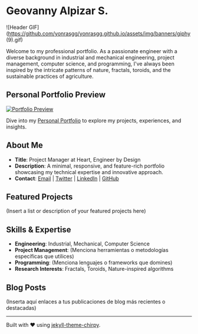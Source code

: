 # Geovanny Alpizar S.

![Header GIF](https://github.com/yonrasgg/yonrasgg.github.io/assets/img/banners/giphy (9).gif) <!-- Reemplaza "URL_DEL_GIF_AQUÍ" con la URL de tu GIF -->

Welcome to my professional portfolio. As a passionate engineer with a diverse background in industrial and mechanical engineering, project management, computer science, and programming, I've always been inspired by the intricate patterns of nature, fractals, toroids, and the sustainable practices of agriculture.

## Personal Portfolio Preview

[![Portfolio Preview](https://yonrasgg.github.io/assets/img/preview.png)](https://yonrasgg.github.io) <!-- Reemplaza "preview.png" con una captura de pantalla de tu sitio web -->

Dive into my [Personal Portfolio](https://yonrasgg.github.io) to explore my projects, experiences, and insights.

## About Me

- **Title**: Project Manager at Heart, Engineer by Design
- **Description**: A minimal, responsive, and feature-rich portfolio showcasing my technical expertise and innovative approach.
- **Contact**: [Email](mailto:geovanny.alpizar@gmail.com) | [Twitter](https://twitter.com/GeovaA13) | [LinkedIn](https://www.linkedin.com/in/geovanny-alpizar) | [GitHub](https://github.com/yonrasgg)

## Featured Projects

(Insert a list or description of your featured projects here)

## Skills & Expertise

- **Engineering**: Industrial, Mechanical, Computer Science
- **Project Management**: (Menciona herramientas o metodologías específicas que utilices)
- **Programming**: (Menciona lenguajes o frameworks que domines)
- **Research Interests**: Fractals, Toroids, Nature-inspired algorithms

## Blog Posts

(Inserta aquí enlaces a tus publicaciones de blog más recientes o destacadas)

---

Built with ❤️ using [jekyll-theme-chirpy](https://github.com/cotes2020/jekyll-theme-chirpy).
